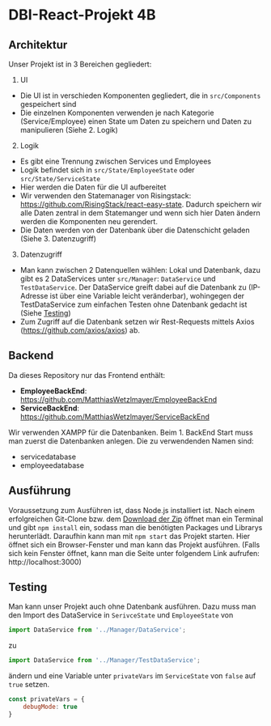 # DBI-React-Projekt 4B

## Architektur
Unser Projekt ist in 3 Bereichen gegliedert:
1. UI
  * Die UI ist in verschieden Komponenten gegliedert, die in `src/Components` gespeichert sind
  * Die einzelnen Komponenten verwenden je nach Kategorie (Service/Employee) einen State um Daten zu      speichern und Daten zu manipulieren (Siehe 2. Logik)
2. Logik
  * Es gibt eine Trennung zwischen Services und Employees
  * Logik befindet sich in `src/State/EmployeeState` oder `src/State/ServiceState`
  * Hier werden die Daten für die UI aufbereitet
  * Wir verwenden den Statemanager von Risingstack: https://github.com/RisingStack/react-easy-state.      Dadurch speichern wir alle Daten zentral in dem Statemanger und wenn sich hier Daten ändern          werden die Komponenten neu gerendert.
  * Die Daten werden von der Datenbank über die Datenschicht geladen (Siehe 3. Datenzugriff)
3. Datenzugriff 
  * Man kann zwischen 2 Datenquellen wählen: Lokal und Datenbank, dazu gibt es 2 DataServices unter      `src/Manager`: `DataService` und `TestDataService`. Der DataService greift dabei auf die              Datenbank zu (IP-Adresse ist über eine Variable leicht veränderbar), wohingegen der                  TestDataService zum einfachen Testen ohne Datenbank gedacht ist (Siehe [Testing](https://github.com/MatthiasWetzlmayer/ServiceFrontEnd#Testing))
  * Zum Zugriff auf die Datenbank setzen wir Rest-Requests mittels Axios                                  (https://github.com/axios/axios) ab.
  
## Backend
Da dieses Repository nur das Frontend enthält:
* **EmployeeBackEnd**: https://github.com/MatthiasWetzlmayer/EmployeeBackEnd
* **ServiceBackEnd**: https://github.com/MatthiasWetzlmayer/ServiceBackEnd

Wir verwenden XAMPP für die Datenbanken. Beim 1. BackEnd Start muss man zuerst die Datenbanken anlegen. Die zu verwendenden Namen sind:
* servicedatabase
* employeedatabase

## Ausführung
Voraussetzung zum Ausführen ist, dass Node.js installiert ist.
Nach einem erfolgreichen Git-Clone bzw. dem [Download der Zip](https://github.com/MatthiasWetzlmayer/ServiceFrontEnd/releases/tag/v1.0.0) öffnet man ein Terminal und gibt `npm install` ein, sodass man die benötigten Packages und Librarys herunterlädt. Daraufhin kann man mit `npm start` das Projekt starten. Hier öffnet sich ein Browser-Fenster und man kann das Projekt ausführen. (Falls sich kein Fenster öffnet, kann man die Seite unter folgendem Link aufrufen: http://localhost:3000)

## Testing
Man kann unser Projekt auch ohne Datenbank ausführen. Dazu muss man den Import des DataService in `SerivceState` und `EmployeeState` von 
```javascript
import DataService from '../Manager/DataService';
``` 
zu 
```javascript 
import DataService from '../Manager/TestDataService';
``` 
ändern und eine Variable unter `privateVars` im `ServiceState` von `false` auf `true` setzen. 
```javascript
const privateVars = {
    debugMode: true
}
```

